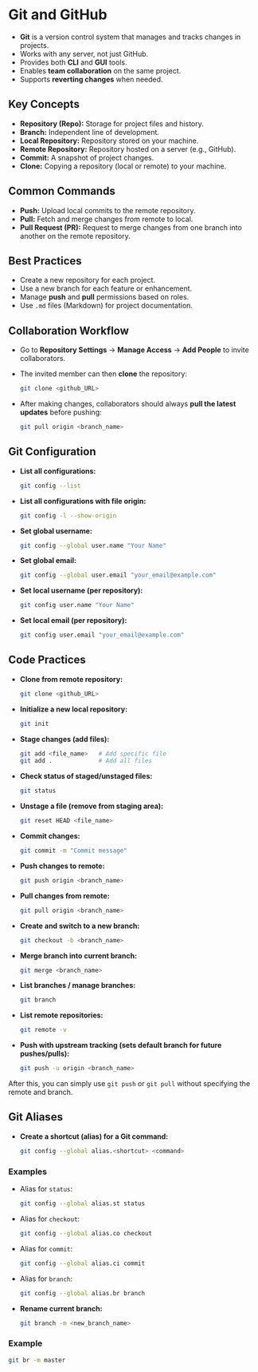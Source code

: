 # Git and GitHub

* **Git** is a version control system that manages and tracks changes in projects.
* Works with any server, not just GitHub.
* Provides both **CLI** and **GUI** tools.
* Enables **team collaboration** on the same project.
* Supports **reverting changes** when needed.

## Key Concepts

* **Repository (Repo):** Storage for project files and history.
* **Branch:** Independent line of development.
* **Local Repository:** Repository stored on your machine.
* **Remote Repository:** Repository hosted on a server (e.g., GitHub).
* **Commit:** A snapshot of project changes.
* **Clone:** Copying a repository (local or remote) to your machine.

## Common Commands

* **Push:** Upload local commits to the remote repository.
* **Pull:** Fetch and merge changes from remote to local.
* **Pull Request (PR):** Request to merge changes from one branch into another on the remote repository.

## Best Practices

* Create a new repository for each project.
* Use a new branch for each feature or enhancement.
* Manage **push** and **pull** permissions based on roles.
* Use `.md` files (Markdown) for project documentation.

## Collaboration Workflow

* Go to **Repository Settings** → **Manage Access** → **Add People** to invite collaborators.
* The invited member can then **clone** the repository:

  ```bash
  git clone <github_URL>
  ```
* After making changes, collaborators should always **pull the latest updates** before pushing:

  ```bash
  git pull origin <branch_name>
  ```

## Git Configuration

* **List all configurations:**

  ```bash
  git config --list
  ```

* **List all configurations with file origin:**

  ```bash
  git config -l --show-origin
  ```

* **Set global username:**

  ```bash
  git config --global user.name "Your Name"
  ```

* **Set global email:**

  ```bash
  git config --global user.email "your_email@example.com"
  ```

* **Set local username (per repository):**

  ```bash
  git config user.name "Your Name"
  ```

* **Set local email (per repository):**

  ```bash
  git config user.email "your_email@example.com"
  ```


## Code Practices

* **Clone from remote repository:**

  ```bash
  git clone <github_URL>
  ```

* **Initialize a new local repository:**

  ```bash
  git init
  ```

* **Stage changes (add files):**

  ```bash
  git add <file_name>   # Add specific file
  git add .             # Add all files
  ```

* **Check status of staged/unstaged files:**

  ```bash
  git status
  ```

* **Unstage a file (remove from staging area):**

  ```bash
  git reset HEAD <file_name>
  ```

* **Commit changes:**

  ```bash
  git commit -m "Commit message"
  ```

* **Push changes to remote:**

  ```bash
  git push origin <branch_name>
  ```

* **Pull changes from remote:**

  ```bash
  git pull origin <branch_name>
  ```

* **Create and switch to a new branch:**

  ```bash
  git checkout -b <branch_name>
  ```

* **Merge branch into current branch:**

  ```bash
  git merge <branch_name>
  ```

* **List branches / manage branches:**

  ```bash
  git branch
  ```
* **List remote repositories:**

  ```bash
  git remote -v
  ```

* **Push with upstream tracking (sets default branch for future pushes/pulls):**

  ```bash
  git push -u origin <branch_name>
  ```

After this, you can simply use `git push` or `git pull` without specifying the remote and branch.

## Git Aliases

* **Create a shortcut (alias) for a Git command:**

  ```bash
  git config --global alias.<shortcut> <command>
  ```

### Examples

* Alias for `status`:

  ```bash
  git config --global alias.st status
  ```

* Alias for `checkout`:

  ```bash
  git config --global alias.co checkout
  ```

* Alias for `commit`:

  ```bash
  git config --global alias.ci commit
  ```

* Alias for `branch`:

  ```bash
  git config --global alias.br branch
  ```

* **Rename current branch:**

  ```bash
  git branch -m <new_branch_name>
  ```

### Example

```bash
git br -m master
```

